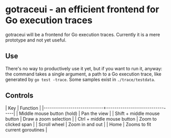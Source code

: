 # gotraceui - an efficient frontend for Go execution traces

gotraceui will be a frontend for Go execution traces. Currently it is a mere prototype and not yet useful.

## Use

There's no way to productively use it yet, but if you want to run it, anyway: the command takes a single argument, a
path to a Go execution trace, like generated by `go test -trace`. Some samples exist in `./trace/testdata`.

## Controls

| Key                         | Function                        |
|-----------------------------+---------------------------------|
| Middle mouse button (hold)  | Pan the view                    |
| Shift + middle mouse button | Draw a zoom selection           |
| Ctrl + middle mouse button  | Zoom to clicked span            |
| Scroll wheel                | Zoom in and out                 |
| Home                        | Zooms to fit current goroutines |
